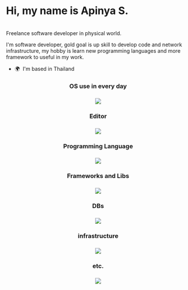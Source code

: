 # Hi, my name is Apinya S.
<br>
Freelance software developer in physical world.
<br>

I'm software developer, gold goal is up skill to develop code and network infrastructure, my hobby is learn new programming languages and more framework to useful in my work.

*   🌍  I'm based in Thailand

<h3 align="center">OS use in every day<h3/>
<p align="center">
  <a href="https://skillicons.dev">
    <img src="https://skillicons.dev/icons?i=windows,linux" />
  </a>
</p>

  
<h3 align="center">Editor<h3/>
<p align="center">
  <a href="https://skillicons.dev">
    <img src="https://skillicons.dev/icons?i=vscode,vim" />
  </a>
</p>

<h3 align="center">Programming Language<h3/>
<p align="center">
  <a href="https://skillicons.dev">
    <img src="https://skillicons.dev/icons?i=js,ts,c,cpp,cs,python,zig" />
  </a>
</p>

<h3 align="center">Frameworks and Libs<h3/>
<p align="center">
  <a href="https://skillicons.dev">
    <img src="https://skillicons.dev/icons?i=nodejs,bun,nextjs,vite" />
  </a>
</p>

<h3 align="center">DBs<h3/>
<p align="center">
  <a href="https://skillicons.dev">
    <img src="https://skillicons.dev/icons?i=postgres,mongodb,mysql" />
  </a>
</p>

<h3 align="center">infrastructure<h3/>
<p align="center">
  <a href="https://skillicons.dev">
    <img src="https://skillicons.dev/icons?i=docker" />
  </a>
</p>

<h3 align="center">etc.<h3/>
<p align="center">
  <a href="https://skillicons.dev">
    <img src="https://skillicons.dev/icons?i=figma,grafana" />
  </a>
</p>
